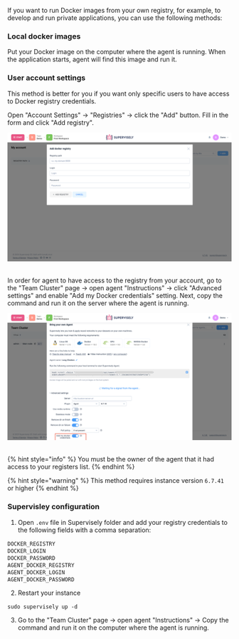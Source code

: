 If you want to run Docker images from your own registry, for example, to develop and run private applications, you can use the following methods:

### Local docker images
Put your Docker image on the computer where the agent is running. When the application starts, agent will find this image and run it.


### User account settings
This method is better for you if you want only specific users to have access to Docker registry credentials.


Open "Account Settings" -> "Registries" -> click the "Add" button. Fill in the form and click "Add registry".


![](add-custom-registry.png)
  
  
In order for agent to have access to the registry from your account, go to the "Team Cluster" page -> open agent "Instructions" -> click "Advanced settings" and enable "Add my Docker credentials" setting. Next, copy the command and run it on the server where the agent is running.
  
  
![](agent-custom-creds.png)
  
  
{% hint style="info" %} You must be the owner of the agent that it had access to your registers list. {% endhint %}

{% hint style="warning" %} This method requires instance version `6.7.41` or higher {% endhint %}


### Supervisley configuration 
1. Open `.env` file in Supervisely folder and add your registry credentials to the following fields with a comma separation:
```
DOCKER_REGISTRY
DOCKER_LOGIN
DOCKER_PASSWORD
AGENT_DOCKER_REGISTRY
AGENT_DOCKER_LOGIN
AGENT_DOCKER_PASSWORD
```

2. Restart your instance
```
sudo supervisely up -d
```
3. Go to the "Team Cluster" page -> open agent "Instructions" -> Copy the command and run it on the computer where the agent is running.
